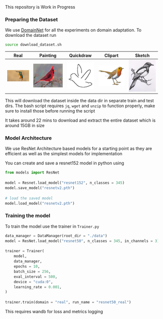 This repository is Work in Progress

### Preparing the Dataset

We use [DomainNet](https://ai.bu.edu/M3SDA/#overview) for all the experiments on domain adaptation. To download the dataset run
```bash
source download_dataset.sh
```

Real | Painting | Quickdraw | Clipart | Sketch
:-------------------------:|:-------------------------:|:-------------------------:|:-------------------------:|:-------------------------:
![real](./assets/real.jpg)|![painting](./assets/painting.jpg)|![quickdraw](./assets/quickdraw.png)|![clipart](./assets/clipart.jpg)|![sketch](./assets/sketch.jpg)

This will download the dataset inside the data dir in separate train and test dirs. The bash script requires `jq`, `wget` and `unzip` to function properly, make sure to install those before running the script

It takes around 22 mins to download and extract the entire dataset which is around 15GB in size

### Model Architecture

We use ResNet Architecture based models for a starting point as they are efficient as well as the simplest models for implementation

You can create and save a resnet152 model in python using
```python
from models import ResNet

model = Resnet.load_model("resnet152", n_classes = 345)
model.save_model("resnetv2.pth")

# load the saved model
model.load_model("resnetv2.pth")
```

### Training the model

To train the model use the trainer in `Trainer.py`
```python
data_manager = DataManager(root_dir = "./data")
model = ResNet.load_model("resnet50", n_classes = 345, in_channels = 3)

trainer = Trainer(
    model,
    data_manager,
    epochs = 10,
    batch_size = 256,
    eval_interval = 500,
    device = "cuda:0", 
    learning_rate = 0.001, 
)

trainer.train(domain = "real", run_name = "resnet50_real")
```
This requires wandb for loss and metrics logging